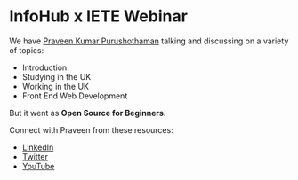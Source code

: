 # InfoHub x IETE Webinar

We have [Praveen Kumar Purushothaman](https://praveen.science/) talking and discussing on a variety of topics:

* Introduction
* Studying in the UK
* Working in the UK
* Front End Web Development

But it went as **Open Source for Beginners**.

Connect with Praveen from these resources:

* [LinkedIn](https://www.linkedin.com/in/praveentech/)
* [Twitter](https://twitter.com/praveenscience)
* [YouTube](https://youtube.com/c/PraveenKumarPurush/)
